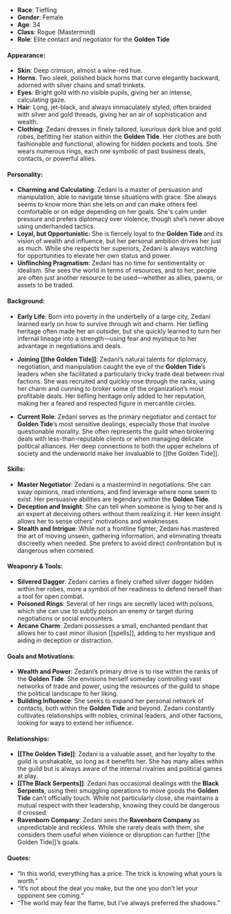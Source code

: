 - **Race**: Tiefling
- **Gender**: Female
- **Age**: 34
- **Class**: Rogue (Mastermind)
- **Role**: Elite contact and negotiator for the **Golden Tide**

#### **Appearance**:

- **Skin**: Deep crimson, almost a wine-red hue.
- **Horns**: Two sleek, polished black horns that curve elegantly backward, adorned with silver chains and small trinkets.
- **Eyes**: Bright gold with no visible pupils, giving her an intense, calculating gaze.
- **Hair**: Long, jet-black, and always immaculately styled, often braided with silver and gold threads, giving her an air of sophistication and wealth.
- **Clothing**: Zedani dresses in finely tailored, luxurious dark blue and gold robes, befitting her station within the **Golden Tide**. Her clothes are both fashionable and functional, allowing for hidden pockets and tools. She wears numerous rings, each one symbolic of past business deals, contacts, or powerful allies.

#### **Personality**:

- **Charming and Calculating**: Zedani is a master of persuasion and manipulation, able to navigate tense situations with grace. She always seems to know more than she lets on and can make others feel comfortable or on edge depending on her goals. She's calm under pressure and prefers diplomacy over violence, though she’s never above using underhanded tactics.
- **Loyal, but Opportunistic**: She is fiercely loyal to the **Golden Tide** and its vision of wealth and influence, but her personal ambition drives her just as much. While she respects her superiors, Zedani is always watching for opportunities to elevate her own status and power.
- **Unflinching Pragmatism**: Zedani has no time for sentimentality or idealism. She sees the world in terms of resources, and to her, people are often just another resource to be used—whether as allies, pawns, or assets to be traded.

#### **Background**:

- **Early Life**: Born into poverty in the underbelly of a large city, Zedani learned early on how to survive through wit and charm. Her tiefling heritage often made her an outsider, but she quickly learned to turn her infernal lineage into a strength—using fear and mystique to her advantage in negotiations and deals.
    
- **Joining [[the Golden Tide]]**: Zedani’s natural talents for diplomacy, negotiation, and manipulation caught the eye of the **Golden Tide**’s leaders when she facilitated a particularly tricky trade deal between rival factions. She was recruited and quickly rose through the ranks, using her charm and cunning to broker some of the organization’s most profitable deals. Her tiefling heritage only added to her reputation, making her a feared and respected figure in mercantile circles.
    
- **Current Role**: Zedani serves as the primary negotiator and contact for **Golden Tide**’s most sensitive dealings, especially those that involve questionable morality. She often represents the guild when brokering deals with less-than-reputable clients or when managing delicate political alliances. Her deep connections to both the upper echelons of society and the underworld make her invaluable to [[the Golden Tide]].
    

#### **Skills**:

- **Master Negotiator**: Zedani is a mastermind in negotiations. She can sway opinions, read intentions, and find leverage where none seem to exist. Her persuasive abilities are legendary within the **Golden Tide**.
- **Deception and Insight**: She can tell when someone is lying to her and is an expert at deceiving others without them realizing it. Her keen insight allows her to sense others' motivations and weaknesses.
- **Stealth and Intrigue**: While not a frontline fighter, Zedani has mastered the art of moving unseen, gathering information, and eliminating threats discreetly when needed. She prefers to avoid direct confrontation but is dangerous when cornered.

#### **Weaponry & Tools**:

- **Silvered Dagger**: Zedani carries a finely crafted silver dagger hidden within her robes, more a symbol of her readiness to defend herself than a tool for open combat.
- **Poisoned Rings**: Several of her rings are secretly laced with poisons, which she can use to subtly poison an enemy or target during negotiations or social encounters.
- **Arcane Charm**: Zedani possesses a small, enchanted pendant that allows her to cast minor illusion [[spells]], adding to her mystique and aiding in deception or distraction.

#### **Goals and Motivations**:

- **Wealth and Power**: Zedani’s primary drive is to rise within the ranks of the **Golden Tide**. She envisions herself someday controlling vast networks of trade and power, using the resources of the guild to shape the political landscape to her liking.
- **Building Influence**: She seeks to expand her personal network of contacts, both within the **Golden Tide** and beyond. Zedani constantly cultivates relationships with nobles, criminal leaders, and other factions, looking for ways to extend her influence.

#### **Relationships**:

- **[[The Golden Tide]]**: Zedani is a valuable asset, and her loyalty to the guild is unshakable, so long as it benefits her. She has many allies within the guild but is always aware of the internal rivalries and political games at play.
- **[[The Black Serpents]]**: Zedani has occasional dealings with the **Black Serpents**, using their smuggling operations to move goods the **Golden Tide** can’t officially touch. While not particularly close, she maintains a mutual respect with their leadership, knowing they could be dangerous if crossed.
- **Ravenborn Company**: Zedani sees the **Ravenborn Company** as unpredictable and reckless. While she rarely deals with them, she considers them useful when violence or disruption can further [[the Golden Tide]]’s goals.

#### **Quotes**:

- “In this world, everything has a price. The trick is knowing what yours is worth.”
- “It’s not about the deal you make, but the one you don’t let your opponent see coming.”
- “The world may fear the flame, but I’ve always preferred the shadows.”